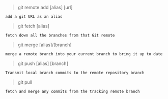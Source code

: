 >git remote add [alias] [url]

`add a git URL as an alias`

>git fetch [alias]

`fetch down all the branches from that Git remote`

>git merge [alias]/[branch]

`merge a remote branch into your current branch to bring it up to date`

>git push [alias] [branch]

`Transmit local branch commits to the remote repository branch`

>git pull

`fetch and merge any commits from the tracking remote branch`

